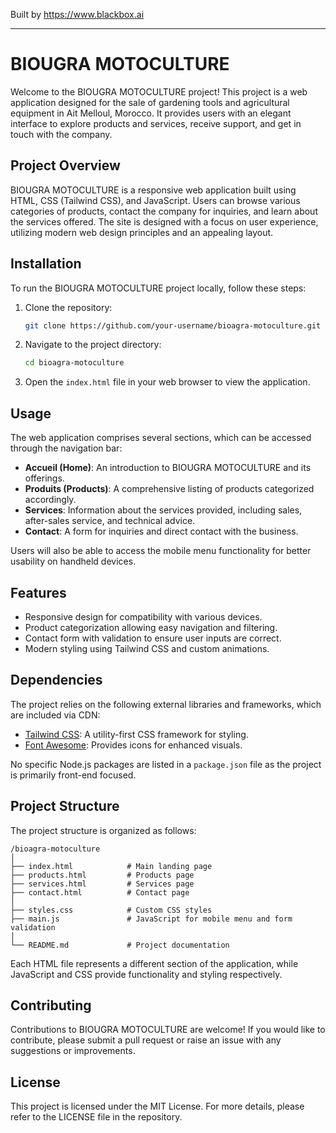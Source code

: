 
Built by https://www.blackbox.ai

---

# BIOUGRA MOTOCULTURE

Welcome to the BIOUGRA MOTOCULTURE project! This project is a web application designed for the sale of gardening tools and agricultural equipment in Ait Melloul, Morocco. It provides users with an elegant interface to explore products and services, receive support, and get in touch with the company.

## Project Overview

BIOUGRA MOTOCULTURE is a responsive web application built using HTML, CSS (Tailwind CSS), and JavaScript. Users can browse various categories of products, contact the company for inquiries, and learn about the services offered. The site is designed with a focus on user experience, utilizing modern web design principles and an appealing layout.

## Installation

To run the BIOUGRA MOTOCULTURE project locally, follow these steps:

1. Clone the repository:
   ```bash
   git clone https://github.com/your-username/bioagra-motoculture.git
   ```
2. Navigate to the project directory:
   ```bash
   cd bioagra-motoculture
   ```
3. Open the `index.html` file in your web browser to view the application.

## Usage

The web application comprises several sections, which can be accessed through the navigation bar:

- **Accueil (Home)**: An introduction to BIOUGRA MOTOCULTURE and its offerings.
- **Produits (Products)**: A comprehensive listing of products categorized accordingly.
- **Services**: Information about the services provided, including sales, after-sales service, and technical advice.
- **Contact**: A form for inquiries and direct contact with the business.

Users will also be able to access the mobile menu functionality for better usability on handheld devices.

## Features

- Responsive design for compatibility with various devices.
- Product categorization allowing easy navigation and filtering.
- Contact form with validation to ensure user inputs are correct.
- Modern styling using Tailwind CSS and custom animations.

## Dependencies

The project relies on the following external libraries and frameworks, which are included via CDN:

- [Tailwind CSS](https://tailwindcss.com/): A utility-first CSS framework for styling.
- [Font Awesome](https://fontawesome.com/): Provides icons for enhanced visuals.

No specific Node.js packages are listed in a `package.json` file as the project is primarily front-end focused.

## Project Structure

The project structure is organized as follows:

```
/bioagra-motoculture
│
├── index.html            # Main landing page
├── products.html         # Products page
├── services.html         # Services page
├── contact.html          # Contact page
│
├── styles.css            # Custom CSS styles
├── main.js               # JavaScript for mobile menu and form validation
│
└── README.md             # Project documentation
```

Each HTML file represents a different section of the application, while JavaScript and CSS provide functionality and styling respectively.

## Contributing

Contributions to BIOUGRA MOTOCULTURE are welcome! If you would like to contribute, please submit a pull request or raise an issue with any suggestions or improvements.

## License

This project is licensed under the MIT License. For more details, please refer to the LICENSE file in the repository.